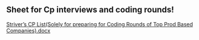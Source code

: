 ## Sheet for Cp interviews and coding rounds!
[Striver’s CP List(Solely for preparing for Coding Rounds of Top Prod Based Companies).docx](https://github.com/SriSravyaN/templates-hacktoberfest/files/7298904/Striver.s.CP.List.Solely.for.preparing.for.Coding.Rounds.of.Top.Prod.Based.Companies.docx)
